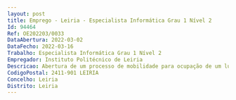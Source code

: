 ```yaml
--- 
layout: post
title: Emprego - Leiria - Especialista Informática Grau 1 Nível 2
Id: 94464
Ref: OE202203/0033
DataAbertura: 2022-03-02
DataFecho: 2022-03-16
Trabalho: Especialista Informática Grau 1 Nível 2
Empregador: Instituto Politécnico de Leiria
Descricao: Abertura de um processo de mobilidade para ocupação de um lugar na carreira de especialista de informática, para a área de Administração de Redes e Segurança, para o desempenho das seguintes funções •	Suporte a infra estruturas de redes com e sem fios  •	Suporte a infra estruturas de voz e VoIP do projecto VoIP@RCTS  •	Administração da plataforma de Software de Accounting, Billing e QoS Report SABQR •	Definição e implementação de mecanismos de monitorização, •	Segurança e alarmística de sistemas informáticos  •	Administração de sistemas de auditoria e segurança Informática  •	Definição de metodologias pró ativas, firewalls, IPS (sistema de prevenção de intrusões), higienização de emails)  •	Planeamento de necessidades e aquisição de hardware, software e equipamento de rede, serviços e contratos (garantia e manutenção ou suporte)  •	Administração e gestão de redes com e sem fios (gestão de endereçamento e ativos de rede  routers, switchs, concentrador de VPN, controlador wireless, servidores RADIUS, pontos de acesso wifi)  •	Administração e gestão de políticas e sistemas de largura de banda (acesso à Internet)  •	Desenvolvimento de plugins para a plataforma VoIP baseada em Asterisk  •	Desenvolvimento de funcionalidades para a plataforma SABQR 
CodigoPostal: 2411-901 LEIRIA
Concelho: Leiria
Distrito: Leiria
--- 
```

